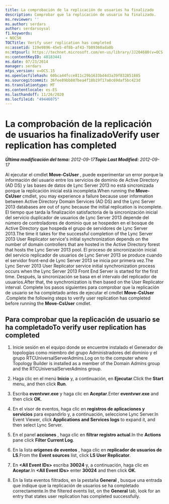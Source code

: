 ```yaml
---
title: La comprobación de la replicación de usuarios ha finalizado
description: Comprobar que la replicación de usuario ha finalizado.
ms.reviewer: ''
ms.author: serdars
author: serdarsoysal
f1.keywords:
- NOCSH
TOCTitle: Verify user replication has completed
ms:assetid: 119e9896-45e5-4f8b-af43-7b09360ada0b
ms:mtpsurl: https://technet.microsoft.com/en-us/library/JJ204680(v=OCS.15)
ms:contentKeyID: 48183441
ms.date: 07/23/2014
manager: serdars
mtps_version: v=OCS.15
ms.openlocfilehash: 60bca44fcce811c29b1633bd4d3a39f832851885
ms.sourcegitcommit: 36fee89bb887bea4f18b19f17a8c69daf5bc423d
ms.translationtype: MT
ms.contentlocale: es-ES
ms.lasthandoff: 11/26/2020
ms.locfileid: "49446075"
---
```

# <a name="verify-user-replication-has-completed"></a><span data-ttu-id="e3f29-103">La comprobación de la replicación de usuarios ha finalizado</span><span class="sxs-lookup"><span data-stu-id="e3f29-103">Verify user replication has completed</span></span>

<div data-xmlns="http://www.w3.org/1999/xhtml">

<div class="topic" data-xmlns="http://www.w3.org/1999/xhtml" data-msxsl="urn:schemas-microsoft-com:xslt" data-cs="https://msdn.microsoft.com/">

<div data-asp="https://msdn2.microsoft.com/asp">



</div>

<div id="mainSection">

<div id="mainBody"><span data-ttu-id="e3f29-104">

<span> </span></span><span class="sxs-lookup"><span data-stu-id="e3f29-104">

<span> </span></span></span>

<span data-ttu-id="e3f29-105">_**Última modificación del tema:** 2012-09-17_</span><span class="sxs-lookup"><span data-stu-id="e3f29-105">_**Topic Last Modified:** 2012-09-17_</span></span>

<span data-ttu-id="e3f29-106">Al ejecutar el cmdlet **Move-CsUser** , puede experimentar un error porque la información del usuario entre los servicios de dominio de Active Directory (AD DS) y las bases de datos de Lync Server 2013 no está sincronizada porque la replicación inicial está incompleta.</span><span class="sxs-lookup"><span data-stu-id="e3f29-106">When running the **Move-CsUser** cmdlet, you may experience a failure because user information between Active Directory Domain Services (AD DS) and the Lync Server 2013 databases are out of sync because the initial replication is incomplete.</span></span> <span data-ttu-id="e3f29-107">El tiempo que tarda la finalización satisfactoria de la sincronización inicial del servicio duplicador de usuarios de Lync Server 2013 depende del número de controladores de dominio que se hospeden en el bosque de Active Directory que hospeda el grupo de servidores de Lync Server 2013.</span><span class="sxs-lookup"><span data-stu-id="e3f29-107">The time it takes for the successful completion of the Lync Server 2013 User Replicator service's initial synchronization depends on the number of domain controllers that are hosted in the Active Directory forest that hosts the Lync Server 2013 pool.</span></span> <span data-ttu-id="e3f29-108">El proceso de sincronización inicial del servicio replicador de usuarios de Lync Server 2013 se produce cuando el servidor front-end de Lync Server 2013 se inicia por primera vez.</span><span class="sxs-lookup"><span data-stu-id="e3f29-108">The Lync Server 2013 User Replicator service initial synchronization process occurs when the Lync Server 2013 Front End Server is started for the first time.</span></span> <span data-ttu-id="e3f29-109">Después, la sincronización se basa en el intervalo del replicador de usuarios.</span><span class="sxs-lookup"><span data-stu-id="e3f29-109">After that, the synchronization is then based on the User Replicator interval.</span></span> <span data-ttu-id="e3f29-110">Complete los pasos siguientes para comprobar que la replicación de usuario se ha completado antes de ejecutar el cmdlet **Move-CsUser** .</span><span class="sxs-lookup"><span data-stu-id="e3f29-110">Complete the following steps to verify user replication has completed before running the **Move-CsUser** cmdlet.</span></span>

<div>

## <a name="to-verify-user-replication-has-completed"></a><span data-ttu-id="e3f29-111">Para comprobar que la replicación de usuario se ha completado</span><span class="sxs-lookup"><span data-stu-id="e3f29-111">To verify user replication has completed</span></span>

1.  <span data-ttu-id="e3f29-112">Inicie sesión en el equipo donde se encuentre instalado el Generador de topologías como miembro del grupo Administradores del dominio y el grupo RTCUniversalServerAdmins.</span><span class="sxs-lookup"><span data-stu-id="e3f29-112">Log on to the computer where Topology Builder is installed as a member of the Domain Admins group and the RTCUniversalServerAdmins group.</span></span>

2.  <span data-ttu-id="e3f29-113">Haga clic en el menú **Inicio** y, a continuación, en **Ejecutar**.</span><span class="sxs-lookup"><span data-stu-id="e3f29-113">Click the **Start** menu, and then click **Run**.</span></span>

3.  <span data-ttu-id="e3f29-114">Escriba **eventvwr.exe** y haga clic en **Aceptar**.</span><span class="sxs-lookup"><span data-stu-id="e3f29-114">Enter **eventvwr.exe** and then click **OK**.</span></span>

4.  <span data-ttu-id="e3f29-115">En el visor de eventos, haga clic en **registros de aplicaciones y servicios** para expandirlo y, a continuación, seleccione Lync Server.</span><span class="sxs-lookup"><span data-stu-id="e3f29-115">In Event Viewer, click **Applications and Services logs** to expand it, and then select Lync Server.</span></span>

5.  <span data-ttu-id="e3f29-116">En el panel **acciones** , haga clic en **filtrar registro actual**.</span><span class="sxs-lookup"><span data-stu-id="e3f29-116">In the **Actions** pane click **Filter Current Log**.</span></span>

6.  <span data-ttu-id="e3f29-117">En la lista **orígenes de eventos** , haga clic en **replicador de usuarios de LS**.</span><span class="sxs-lookup"><span data-stu-id="e3f29-117">From the **Event sources** list, click **LS User Replicator**.</span></span>

7.  <span data-ttu-id="e3f29-118">En **\<All Event IDs\>** escriba **30024** y, a continuación, haga clic en **Aceptar**.</span><span class="sxs-lookup"><span data-stu-id="e3f29-118">In **\<All Event IDs\>** enter **30024** and then click **OK**.</span></span>

8.  <span data-ttu-id="e3f29-119">En la lista eventos filtrados, en la pestaña **General** , busque una entrada que indique que la replicación de usuarios se ha completado correctamente.</span><span class="sxs-lookup"><span data-stu-id="e3f29-119">In the filtered events list, on the **General** tab, look for an entry that states user replication has completed successfully.</span></span>

<span data-ttu-id="e3f29-120"></div>

</div>

<span> </span>

</div>

</div>

</span><span class="sxs-lookup"><span data-stu-id="e3f29-120"></div>

</div>

<span> </span>

</div>

</div>

</span></span></div>


